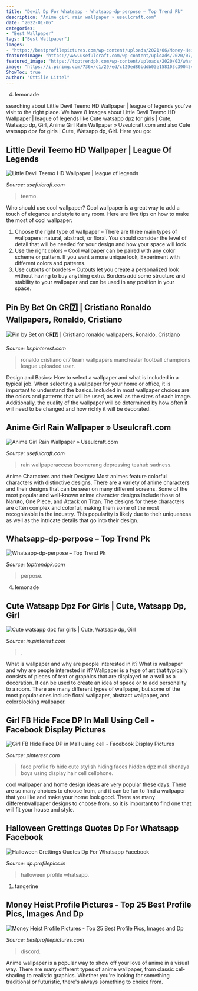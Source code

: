 ```yaml
---
title: "Devil Dp For Whatsapp - Whatsapp-dp-perpose – Top Trend Pk"
description: "Anime girl rain wallpaper » useulcraft.com"
date: "2022-01-06"
categories:
- "Best Wallpaper"
tags: ["Best Wallpaper"]
images:
- "https://bestprofilepictures.com/wp-content/uploads/2021/06/Money-Heist-Profile-Picture-For-Discord.jpg"
featuredImage: "https://www.usefulcraft.com/wp-content/uploads/2020/07/Little-Devil-Teemo-HD-Wallpaper-4.jpg"
featured_image: "https://toptrendpk.com/wp-content/uploads/2020/03/whatsapp-dp-perpose.gif"
image: "https://i.pinimg.com/736x/c1/29/ed/c129ed86bddb03e158103c39045cadd5.jpg"
ShowToc: true
author: "Ottilie Littel"
---
```



4. lemonade 

	

		
searching about Little Devil Teemo HD Wallpaper | league of legends you've visit to the right place. We have 8 Images about Little Devil Teemo HD Wallpaper | league of legends like Cute watsapp dpz for girls | Cute, Watsapp dp, Girl, Anime Girl Rain Wallpaper » Useulcraft.com and also Cute watsapp dpz for girls | Cute, Watsapp dp, Girl. Here you go:
		
    
## Little Devil Teemo HD Wallpaper | League Of Legends

<img loading=lazy src="https://www.usefulcraft.com/wp-content/uploads/2020/07/Little-Devil-Teemo-HD-Wallpaper-4.jpg" onerror="this.onerror=null;this.src='https://tse4.mm.bing.net/th?id=OIP.jjnVI0Kfmx1aTImMzl88GwHaKM&amp;pid=15.1';" alt="Little Devil Teemo HD Wallpaper | league of legends">

_Source: usefulcraft.com_

>teemo. 

	

Who should use cool wallpaper?
Cool wallpaper is a great way to add a touch of elegance and style to any room. Here are five tips on how to make the most of cool wallpaper: 
1) Choose the right type of wallpaper – There are three main types of wallpapers: natural, abstract, or floral. You should consider the level of detail that will be needed for your design and how your space will look. 
2) Use the right colors – Cool wallpaper can be paired with any color scheme or pattern. If you want a more unique look, Experiment with different colors and patterns. 
3) Use cutouts or borders – Cutouts let you create a personalized look without having to buy anything extra. Borders add some structure and stability to your wallpaper and can be used in any position in your space.

    
## Pin By Bet On CR7️⃣ | Cristiano Ronaldo Wallpapers, Ronaldo, Cristiano

<img loading=lazy src="https://i.pinimg.com/736x/e2/58/72/e258723451164e9c61ec35c1947de0fd.jpg" onerror="this.onerror=null;this.src='https://tse1.mm.bing.net/th?id=OIP.hubj1rSIqaMxIPLvQW63pQHaNK&amp;pid=15.1';" alt="Pin by Bet on CR7️⃣ | Cristiano ronaldo wallpapers, Ronaldo, Cristiano">

_Source: br.pinterest.com_

>ronaldo cristiano cr7 team wallpapers manchester football champions league uploaded user. 

	

Design and Basics: How to select a wallpaper and what is included in a typical job.
When selecting a wallpaper for your home or office, it is important to understand the basics. Included in most wallpaper choices are the colors and patterns that will be used, as well as the sizes of each image. Additionally, the quality of the wallpaper will be determined by how often it will need to be changed and how richly it will be decorated.

    
## Anime Girl Rain Wallpaper » Useulcraft.com

<img loading=lazy src="https://www.usefulcraft.com/wp-content/uploads/2019/12/animegirlrainwallpaper-3.jpg" onerror="this.onerror=null;this.src='https://tse2.mm.bing.net/th?id=OIP.FnbMl1qTmUpCuqrdRUxz7QHaEK&amp;pid=15.1';" alt="Anime Girl Rain Wallpaper » Useulcraft.com">

_Source: usefulcraft.com_

>rain wallpaperaccess boomerang depressing teahub sadness. 

	

Anime Characters and their Designs: Most animes feature colorful characters with distinctive designs.
There are a variety of anime characters and their designs that can be seen on many different screens. Some of the most popular and well-known anime character designs include those of Naruto, One Piece, and Attack on Titan. The designs for these characters are often complex and colorful, making them some of the most recognizable in the industry. This popularity is likely due to their uniqueness as well as the intricate details that go into their design.

    
## Whatsapp-dp-perpose – Top Trend Pk

<img loading=lazy src="https://toptrendpk.com/wp-content/uploads/2020/03/whatsapp-dp-perpose.gif" onerror="this.onerror=null;this.src='https://tse4.mm.bing.net/th?id=OIP.WTD22n2ngv0u1qqwtfly_AHaNK&amp;pid=15.1';" alt="Whatsapp-dp-perpose – Top Trend Pk">

_Source: toptrendpk.com_

>perpose. 

	

4. lemonade 

    
## Cute Watsapp Dpz For Girls | Cute, Watsapp Dp, Girl

<img loading=lazy src="https://i.pinimg.com/736x/c1/29/ed/c129ed86bddb03e158103c39045cadd5.jpg" onerror="this.onerror=null;this.src='https://tse4.mm.bing.net/th?id=OIP.wUJZeU6j9XmB_cyaNEA15QHaL1&amp;pid=15.1';" alt="Cute watsapp dpz for girls | Cute, Watsapp dp, Girl">

_Source: in.pinterest.com_

>. 

	

What is wallpaper and why are people interested in it?
What is wallpaper and why are people interested in it?
Wallpaper is a type of art that typically consists of pieces of text or graphics that are displayed on a wall as a decoration. It can be used to create an idea of space or to add personality to a room. There are many different types of wallpaper, but some of the most popular ones include floral wallpaper, abstract wallpaper, and colorblocking wallpaper.

    
## Girl FB Hide Face DP In Mall Using Cell - Facebook Display Pictures

<img loading=lazy src="https://i.pinimg.com/736x/20/75/52/20755285c8e9a72a2d639dcbd4232844--dp-girl-facebook-profile.jpg" onerror="this.onerror=null;this.src='https://tse3.mm.bing.net/th?id=OIP.u7T_7dr1p53RWwfy7wjreAHaJ4&amp;pid=15.1';" alt="Girl FB Hide Face DP in Mall using cell - Facebook Display Pictures">

_Source: pinterest.com_

>face profile fb hide cute stylish hiding faces hidden dpz mall shenaya boys using display hair cell cellphone. 

	

cool wallpaper and home design ideas are very popular these days. There are so many choices to choose from, and it can be fun to find a wallpaper that you like and make your home look good. There are many differentwallpaper designs to choose from, so it is important to find one that will fit your house and style.

    
## Halloween Grettings Quotes Dp For Whatsapp Facebook

<img loading=lazy src="https://dp.profilepics.in/profile_pictures/halloween/halloween-dp-profile-pics-01.jpg" onerror="this.onerror=null;this.src='https://tse2.mm.bing.net/th?id=OIP.-Y07mL1HcmDMKIasVKOuaQAAAA&amp;pid=15.1';" alt="Halloween Grettings Quotes Dp For Whatsapp Facebook">

_Source: dp.profilepics.in_

>halloween profile whatsapp. 

	

1. tangerine 

    
## Money Heist Profile Pictures - Top 25 Best Profile Pics, Images And Dp

<img loading=lazy src="https://bestprofilepictures.com/wp-content/uploads/2021/06/Money-Heist-Profile-Picture-For-Discord.jpg" onerror="this.onerror=null;this.src='https://tse4.mm.bing.net/th?id=OIP.1SLUSpwOExca5hhbhwDqtQHaI6&amp;pid=15.1';" alt="Money Heist Profile Pictures - Top 25 Best Profile Pics, Images and Dp">

_Source: bestprofilepictures.com_

>discord. 

	

Anime wallpaper is a popular way to show off your love of anime in a visual way. There are many different types of anime wallpaper, from classic cel-shading to realistic graphics. Whether you're looking for something traditional or futuristic, there's always something to choice from.

